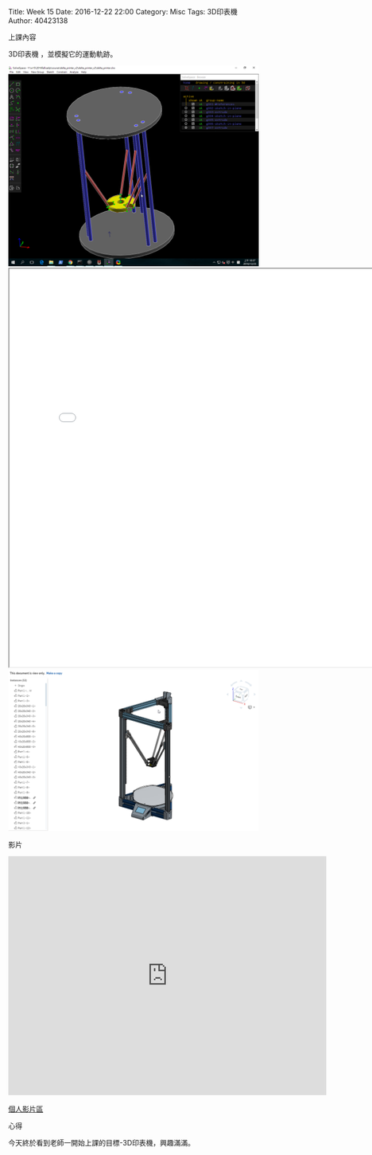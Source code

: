 Title: Week 15
Date: 2016-12-22 22:00
Category: Misc
Tags: 3D印表機
Author: 40423138

上課內容

<!-- PELICAN_END_SUMMARY -->


<p>3D印表機 ，並模擬它的運動軌跡。<p>

<img src="../data/image/W15-1.png" width="800" />
<iframe src="./../data/image/W15-1.html" width="800"  height="800"/></iframe>






<img src="../data/image/W15-2.png" width="800" />


<p>影片</p>
<iframe src="https://player.vimeo.com/video/198431435" width="640" height="480" frameborder="0" webkitallowfullscreen mozallowfullscreen allowfullscreen></iframe>


<p><a href="https://vimeo.com/user61521458">個人影片區</a></p>



<p>心得<p>

今天終於看到老師一開始上課的目標-3D印表機，興趣滿滿。



